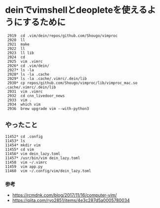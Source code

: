 # deinでvimshellとdeopleteを使えるようにするために

```
 2919  cd .vim/dein/repos/github.com/Shougo/vimproc
 2920  ll
 2921  make
 2922  ll
 2923  ll lib
 2924  cd
 2925  vim .vimrc
 2926* cd .vim/dein/
 2927* ls -la
 2928* ls -la .cache
 2929* ls -la .cache/.vimrc/.dein/lib
 2930* cp repos/github.com/Shougo/vimproc/lib/vimproc_mac.so .cache/.vimrc/.dein/lib
 2931  vim .vimrc
 2932  cd cnn_livedoor_news
 2933  vim .
 2934  which vim
 2936  brew upgrade vim --with-python3
```

## やったこと

```
11452* cd .config
11453* ls
11454* mkdir vim
11455* cd vim
11456* vim dein_lazy.toml
11457* /usr/bin/vim dein_lazy.toml
11458  vim ~/.vimrc
11459  vim app.py
11460  vim ~/.config/vim/dein_lazy.toml
```

### 参考
* https://rcmdnk.com/blog/2017/11/16/computer-vim/
* https://qiita.com/ryo2851/items/4e3c287d5a0005780034


